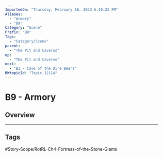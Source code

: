 ```yaml
---
ImportedOn: "Thursday, February 16, 2023 6:10:23 PM"
Aliases:
  - "Armory"
  - "B9"
Category: "Scene"
Prefix: "B9"
Tags:
  - "Category/Scene"
parent:
  - "The Pit and Caverns"
up:
  - "The Pit and Caverns"
next:
  - "B1 - Cave of the Dire Bears"
RWtopicId: "Topic_12114"
---
```

# B9 - Armory
## Overview

---
## Tags
#Story-Scope/RotRL-Ch4-Fortress-of-the-Stone-Giants

